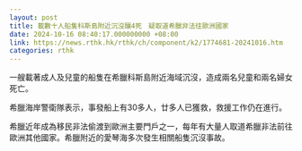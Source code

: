 ```yaml
---
layout: post
title: 載數十人船隻科斯島附近沉沒釀4死　疑取道希臘非法往歐洲國家
date: 2024-10-16 08:40:17.000000000 +08:00
link: https://news.rthk.hk/rthk/ch/component/k2/1774681-20241016.htm
categories: rthk
---
```


一艘載著成人及兒童的船隻在希臘科斯島附近海域沉沒，造成兩名兒童和兩名婦女死亡。

希臘海岸警衛隊表示，事發船上有30多人，廿多人已獲救，救援工作仍在進行。

希臘近年成為移民非法偷渡到歐洲主要門戶之一，每年有大量人取道希臘非法前往歐洲其他國家。希臘附近的愛琴海多次發生相關船隻沉沒事故。
